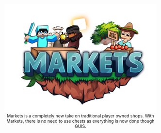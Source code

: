 <center>

![Markets Logo](Markets.png)
Markets is a completely new take on traditional player owned shops. With Markets, 
there is no need to use chests as everything is now done though GUIS.
</center>